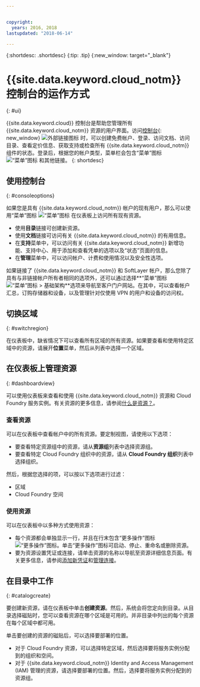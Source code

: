 ```yaml
---


copyright:
  years: 2016, 2018
lastupdated: "2018-06-14"

---
```


{:shortdesc: .shortdesc}
{:tip: .tip}
{:new_window: target="_blank"}

# {{site.data.keyword.cloud_notm}} 控制台的运作方式
{: #ui}

{{site.data.keyword.cloud}} 控制台是帮助您管理所有 {{site.data.keyword.cloud_notm}} 资源的用户界面。访问[控制台](https://console.bluemix.net){: new_window} ![外部链接图标](../icons/launch-glyph.svg "外部链接图标") 时，可以创建免费帐户、登录、访问文档、访问目录、查看定价信息、获取支持或检查所有 {{site.data.keyword.cloud_notm}} 组件的状态。登录后，根据您的帐户类型，菜单栏会包含“菜单”图标 ![“菜单”图标](../icons/icon_hamburger.svg) 和其他链接。
{: shortdesc}

## 使用控制台
{: #consoleoptions}

如果您是具有 {{site.data.keyword.cloud_notm}} 帐户的现有用户，那么可以使用“菜单”图标 ![“菜单”图标](../icons/icon_hamburger.svg) 在仪表板上访问所有现有资源。
  * 使用**目录**链接可创建新资源。
  * 使用**文档**链接可访问有关 {{site.data.keyword.cloud_notm}} 的有用信息。
  * 在**支持**菜单中，可以访问有关 {{site.data.keyword.cloud_notm}} 新增功能、支持中心、用于添加和查看凭单的选项以及“状态”页面的信息。
  * 在**管理**菜单中，可以访问帐户、计费和使用情况以及安全性选项。

如果链接了 {{site.data.keyword.cloud_notm}} 和 SoftLayer 帐户，那么您除了具有与非链接帐户所有者相同的选项外，还可以通过选择**“菜单”图标 ![“菜单”图标](../icons/icon_hamburger.svg) > 基础架构**选项来导航至客户门户网站。在其中，可以查看帐户汇总，订购存储器和设备，以及管理针对仅使用 VPN 的用户和设备的访问权。

## 切换区域
{: #switchregion}

在仪表板中，缺省情况下可以查看所有区域的所有资源。如果要查看和使用特定区域中的资源，请展开**位置**菜单，然后从列表中选择一个区域。 

## 在仪表板上管理资源
{: #dashboardview}

可以使用仪表板来查看和使用 {{site.data.keyword.cloud_notm}} 资源和 Cloud Foundry 服务实例。有关资源的更多信息，请参阅[什么是资源？](/docs/resources/acct_resources.html#resource)。

### 查看资源

可以在仪表板中查看帐户中的所有资源。要定制视图，请使用以下选项：

  * 要查看特定资源组中的资源，请从**资源组**列表中选择资源组。
  * 要查看特定 Cloud Foundry 组织中的资源，请从 **Cloud Foundry 组织**列表中选择组织。

然后，根据您选择的项，可以按以下选项进行过滤：

  * 区域
  * Cloud Foundry 空间

### 使用资源

可以在仪表板中以多种方式使用资源：

  * 每个资源都会单独显示一行，并且在行末包含“更多操作”图标 ![“更多操作”图标](../icons/overflow-menu.svg)。单击“更多操作”图标可启动、停止、重命名或删除资源。
  * 要为资源设置凭证或连接，请单击资源的名称以导航至资源详细信息页面。有关更多信息，请参阅[添加新凭证](/docs/resources/service_credentials.html)和[管理连接](/docs/resources/connecting_apps.html#connect_app)。

## 在目录中工作
{: #catalogcreate}

要创建新资源，请在仪表板中单击**创建资源**。然后，系统会将您定向到目录。从目录选择磁贴时，您可以查看资源在哪个区域是可用的。并非目录中列出的每个资源在每个区域中都可用。

单击要创建的资源的磁贴后，可以选择要部署的位置。

  * 对于 Cloud Foundry 资源，可以选择特定区域，然后选择要将服务实例分配到的组织和空间。
  * 对于 {{site.data.keyword.cloud_notm}} Identity and Access Management (IAM) 管理的资源，请选择要部署的位置。然后，选择要将服务实例分配到的资源组。
